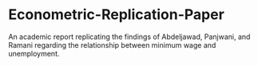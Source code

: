 # Econometric-Replication-Paper
An academic report replicating the findings of Abdeljawad, Panjwani, and Ramani regarding the relationship between minimum wage and unemployment.
